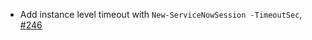 - Add instance level timeout with `New-ServiceNowSession -TimeoutSec`, [#246](https://github.com/Snow-Shell/servicenow-powershell/issues/246)
